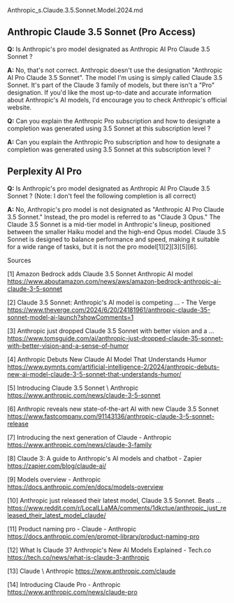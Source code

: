 Anthropic_s.Claude.3.5.Sonnet.Model.2024.md

## Anthropic Claude 3.5 Sonnet (Pro Access)

**Q:** Is Anthropic's pro model designated as Anthropic AI Pro Claude 3.5 Sonnet ?​​​​​​​​​​​​​​​​

**A:** No, that's not correct. Anthropic doesn't use the designation "Anthropic AI Pro Claude 3.5 Sonnet". The model I'm using is simply called Claude 3.5 Sonnet. It's part of the Claude 3 family of models, but there isn't a "Pro" designation. If you'd like the most up-to-date and accurate information about Anthropic's AI models, I'd encourage you to check Anthropic's official website.​​​​​​​​​​​​​​​​

**Q:** Can you explain the Anthropic Pro subscription and how to designate a completion was generated using 3.5 Sonnet at this subscription level ?​​​​​​​​​​​​​​​​

**A:** Can you explain the Anthropic Pro subscription and how to designate a completion was generated using 3.5 Sonnet at this subscription level ?​​​​​​​​​​​​​​​​


## Perplexity AI Pro

**Q:** Is Anthropic's pro model designated as Anthropic AI Pro Claude 3.5 Sonnet ?​​​​​​​​​​​​​​​​ (Note: I don't feel the following completion is all correct)

**A:** No, Anthropic's pro model is not designated as "Anthropic AI Pro Claude 3.5 Sonnet." Instead, the pro model is referred to as "Claude 3 Opus." The Claude 3.5 Sonnet is a mid-tier model in Anthropic's lineup, positioned between the smaller Haiku model and the high-end Opus model. Claude 3.5 Sonnet is designed to balance performance and speed, making it suitable for a wide range of tasks, but it is not the pro model[1][2][3][5][6].


Sources

[1] Amazon Bedrock adds Claude 3.5 Sonnet Anthropic AI model https://www.aboutamazon.com/news/aws/amazon-bedrock-anthropic-ai-claude-3-5-sonnet

[2] Claude 3.5 Sonnet: Anthropic's AI model is competing ... - The Verge https://www.theverge.com/2024/6/20/24181961/anthropic-claude-35-sonnet-model-ai-launch?showComments=1

[3] Anthropic just dropped Claude 3.5 Sonnet with better vision and a ... https://www.tomsguide.com/ai/anthropic-just-dropped-claude-35-sonnet-with-better-vision-and-a-sense-of-humor

[4] Anthropic Debuts New Claude AI Model That Understands Humor https://www.pymnts.com/artificial-intelligence-2/2024/anthropic-debuts-new-ai-model-claude-3-5-sonnet-that-understands-humor/

[5] Introducing Claude 3.5 Sonnet \ Anthropic https://www.anthropic.com/news/claude-3-5-sonnet

[6] Anthropic reveals new state-of-the-art AI with new Claude 3.5 Sonnet https://www.fastcompany.com/91143136/anthropic-claude-3-5-sonnet-release

[7] Introducing the next generation of Claude - Anthropic https://www.anthropic.com/news/claude-3-family

[8] Claude 3: A guide to Anthropic's AI models and chatbot - Zapier https://zapier.com/blog/claude-ai/

[9] Models overview - Anthropic https://docs.anthropic.com/en/docs/models-overview

[10] Anthropic just released their latest model, Claude 3.5 Sonnet. Beats ... https://www.reddit.com/r/LocalLLaMA/comments/1dkctue/anthropic_just_released_their_latest_model_claude/

[11] Product naming pro - Claude - Anthropic https://docs.anthropic.com/en/prompt-library/product-naming-pro

[12] What Is Claude 3? Anthropic's New AI Models Explained - Tech.co https://tech.co/news/what-is-claude-3-anthropic

[13] Claude \ Anthropic https://www.anthropic.com/claude

[14] Introducing Claude Pro - Anthropic https://www.anthropic.com/news/claude-pro


